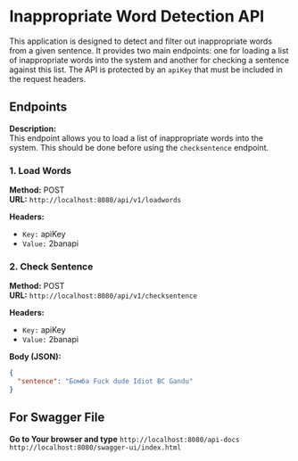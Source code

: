# Inappropriate Word Detection API

This application is designed to detect and filter out inappropriate words from a given sentence. It provides two main endpoints: one for loading a list of inappropriate words into the system and another for checking a sentence against this list. The API is protected by an `apiKey` that must be included in the request headers.


## Endpoints

**Description:**  
This endpoint allows you to load a list of inappropriate words into the system. This should be done before using the `checksentence` endpoint.

### 1. Load Words
**Method:** POST  
**URL:** `http://localhost:8080/api/v1/loadwords`

**Headers:**
- `Key:` apiKey
- `Value:` 2banapi



### 2. Check Sentence
**Method:** POST  
**URL:** `http://localhost:8080/api/v1/checksentence`

**Headers:**
- `Key:` apiKey
- `Value:` 2banapi

**Body (JSON):**
```json
{
  "sentence": "Бомба Fuck dude Idiot BC Gandu"
}
```


## For Swagger File
**Go to Your browser and type** 
`http://localhost:8080/api-docs`  <br>
`http://localhost:8080/swagger-ui/index.html`

